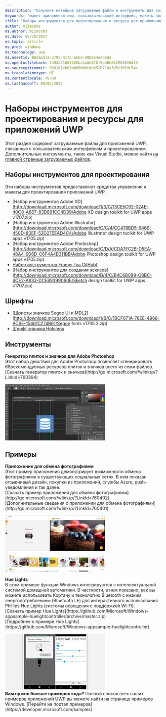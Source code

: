 ```yaml
---
description: "Получите новейшие загружаемые файлы и инструменты для создания макета пользовательского интерфейса приложений UWP и проектирования элементов управления."
keywords: "макет приложения uwp, пользовательский интерфейс, макеты пользовательского интерфейса, загружаемые файлы, инструменты uwp"
title: "Наборы инструментов для проектирования и ресурсы для приложений UWP"
author: mijacobs
ms.author: mijacobs
ms.date: 05/19/2017
ms.topic: article
ms.prod: windows
ms.technology: uwp
ms.assetid: 88da6d1a-379c-4173-a56d-d8b9a4eab5da
ms.openlocfilehash: 2a92a2160f326bc2a0e576f5e46b652983026d35
ms.sourcegitcommit: 968187e803a866b60cda0528718a3d31f07dc54c
ms.translationtype: HT
ms.contentlocale: ru-RU
ms.lasthandoff: 08/03/2017
---
```

# <a name="design-toolkits-and-resources-for-uwp-apps"></a>Наборы инструментов для проектирования и ресурсы для приложений UWP
<link rel="stylesheet" href="https://az835927.vo.msecnd.net/sites/uwp/Resources/css/custom.css"> 

Этот раздел содержит загружаемые файлы для приложений UWP, связанные с пользовательским интерфейсом и проектированием. Дополнительные инструменты, такие как Visual Studio, можно найти [на главной странице загружаемых файлов](https://developer.microsoft.com/downloads). 


## <a name="design-toolkits"></a>Наборы инструментов для проектирования

Эти наборы инструментов предоставляют средства управления и макеты для проектирования приложений UWP.

* [Набор инструментов Adobe XD](http://download.microsoft.com/download/1/3/C/13CE5C92-024E-40C8-A867-83D891CC4D39/Adobe XD design toolkit for UWP apps v1707.zip)
* [Набор инструментов Adobe Illustrator](http://download.microsoft.com/download/C/C/4/CC478BD5-6469-450D-80EF-52D27EEAD4C4/Adobe Illustrator design toolkit for UWP apps v1705.zip)
* [Набор инструментов Adobe Photoshop](http://download.microsoft.com/download/C/D/A/CDA7FC2B-D5EA-48A4-906D-C6F4A4B311BB/Adobe Photoshop design toolkit for UWP apps v1705.zip)
* [Набор инструментов Framer (на GitHub)](https://github.com/Microsoft/windows-framer-toolkit)
* [Набор инструментов для создания эскизов](http://download.microsoft.com/download/B/4/C/B4C6B0B9-C8BC-4CE2-A833-DCE89399060E/Sketch design toolkit for UWP apps v1707.zip)

## <a name="fonts"></a>Шрифты

* [Шрифты значков Segoe UI и MDL2](http://download.microsoft.com/download/1/B/C/1BCF071A-78EE-4968-ACBE-15461C274B61/Segoe fonts v1705.2.zip)
* [Шрифт значков Hololens](http://download.microsoft.com/download/3/8/D/38D659E2-4B9C-413A-B2E7-1956181DC427/Hololens-font-v1705.zip)

## <a name="tools"></a>Инструменты

<div class="side-by-side">
<div class="side-by-side-content">
  <div class="side-by-side-content-left">
            <p><b>Генератор плиток и значков для Adobe Photoshop</b><br/>
Этот набор действий для Adobe Photoshop позволяет сгенерировать 68рекомендуемых ресурсов плиток и значков всего из семи файлов. <br/>[Скачать генератор плиток и значков](http://go.microsoft.com/fwlink/p/?LinkId=760394)</p>    
  </div>
  <div class="side-by-side-content-right">
<a href="http://go.microsoft.com/fwlink/p/?LinkId=760394"><img src="images/tile-icon-generator.png" alt="Download the tile and icon generator" /></a>
  </div>
</div>
</div>


## <a name="samples"></a>Примеры

<div class="side-by-side">
<div class="side-by-side-content">
  <div class="side-by-side-content-left">
            <p><b>Приложение для обмена фотографиями</b> <br/>
Этот пример приложения демонстрирует возможности обмена фотографиями в существующих социальных сетях. В нем показан отзывчивый дизайн, покупки из приложений, службы Azure, push-уведомления и так далее. <br/>[Скачать пример приложения для обмена фотографиями](http://go.microsoft.com/fwlink/p/?LinkId=760402)<br/>[Дополнительные сведения о приложении для обмена фотографиями](http://go.microsoft.com/fwlink/p/?LinkId=760401)</p>    
  </div>
  <div class="side-by-side-content-right">
<a href="http://go.microsoft.com/fwlink/p/?LinkId=760402"><img src="images/photo-sharing.png" alt="Download the Photo sharing app sample" /></a>
  </div>
</div>
</div>

<div class="side-by-side">
<div class="side-by-side-content">
  <div class="side-by-side-content-left">
            <p><b>Hue Lights </b><br/>
В этом примере функции Windows интегрируются с интеллектуальной системой домашней автоматики. В частности, в нем показано, как вы можете использовать Кортану и технологию Bluetooth с низким энергопотреблением (Bluetooth LE) для интерактивного использования Phillips Hue Lights (системы освещения с поддержкой Wi-Fi). <br/>[Скачать пример Hue Lights](https://github.com/Microsoft/Windows-appsample-huelightcontroller/archive/master.zip)<br/>[Подробнее о примере Hue Lights](https://github.com/Microsoft/Windows-appsample-huelightcontroller)</p>    
  </div>
  <div class="side-by-side-content-right">
<a href="https://github.com/Microsoft/Windows-appsample-huelightcontroller/archive/master.zip"><img src="images/hue-lights.png" alt="Download the Hue Lights sample" /></a>
  </div>
</div>
</div>
<b>Вам нужно больше примеров кода?</b> Полный список всех наших примеров приложений UWP вы можете найти на странице примеров Windows. [Перейти на портал примеров](https://developer.microsoft.com/samples)